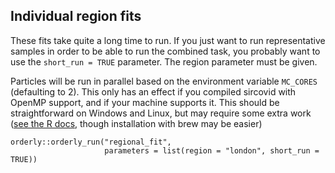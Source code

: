 ## Individual region fits

These fits take quite a long time to run. If you just want to run representative samples in order to be able to run the combined task, you probably want to use the `short_run = TRUE` parameter. The region parameter must be given.

Particles will be run in parallel based on the environment variable `MC_CORES` (defaulting to 2). This only has an effect if you compiled sircovid with OpenMP support, and if your machine supports it. This should be straightforward on Windows and Linux, but may require some extra work ([see the R docs](https://mac.r-project.org/openmp/), though installation with brew may be easier)

```
orderly::orderly_run("regional_fit",
                     parameters = list(region = "london", short_run = TRUE))
```
